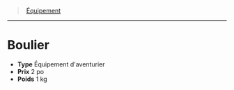 ﻿---
!Equipment
Type: Équipement d'aventurier
Price: 2 po
Weight: 1 kg
Id: equipment_hd.md#boulier
ParentLink: equipment_hd.md#Équipement
Name: Boulier
ParentName: Équipement
NameLevel: 1
Attributes: {}
---
> [Équipement](hd_equipment.md)

---

# Boulier

- **Type** Équipement d'aventurier
- **Prix** 2 po
- **Poids** 1 kg


